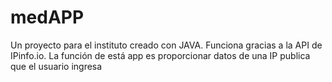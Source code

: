 # medAPP
Un proyecto para el instituto creado con JAVA. Funciona gracias a la API de IPinfo.io. La función de está app es proporcionar datos de una IP publica que el usuario ingresa
